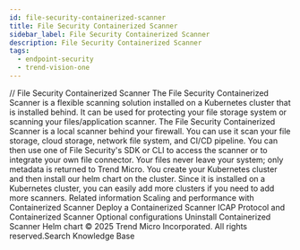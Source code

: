 ```yaml
---
id: file-security-containerized-scanner
title: File Security Containerized Scanner
sidebar_label: File Security Containerized Scanner
description: File Security Containerized Scanner
tags:
  - endpoint-security
  - trend-vision-one
---
```


/*<![CDATA[*/ $('#title').html($('meta[name=map-description]').attr('content')); /*]]>*/ File Security Containerized Scanner The File Security Containerized Scanner is a flexible scanning solution installed on a Kubernetes cluster that is installed behind. It can be used for protecting your file storage system or scanning your files/application scanner. The File Security Containerized Scanner is a local scanner behind your firewall. You can use it scan your file storage, cloud storage, network file system, and CI/CD pipeline. You can then use one of File Security's SDK or CLI to access the scanner or to integrate your own file connector. Your files never leave your system; only metadata is returned to Trend Micro. You create your Kubernetes cluster and then install our helm chart on the cluster. Since it is installed on a Kubernetes cluster, you can easily add more clusters if you need to add more scanners. Related information Scaling and performance with Containerized Scanner Deploy a Containerized Scanner ICAP Protocol and Containerized Scanner Optional configurations Uninstall Containerized Scanner Helm chart © 2025 Trend Micro Incorporated. All rights reserved.Search Knowledge Base